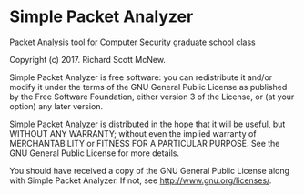 # Simple Packet Analyzer
Packet Analysis tool for Computer Security graduate school class

Copyright (c) 2017.  Richard Scott McNew.

Simple Packet Analyzer is free software: you can redistribute
it and/or modify it under the terms of the GNU General Public License
as published by the Free Software Foundation, either version 3 of the
License, or (at your option) any later version.

Simple Packet Analyzer is distributed in the hope that it will
be useful, but WITHOUT ANY WARRANTY; without even the implied
warranty of MERCHANTABILITY or FITNESS FOR A PARTICULAR PURPOSE.
See the GNU General Public License for more details.

You should have received a copy of the GNU General Public License
along with Simple Packet Analyzer.
If not, see <http://www.gnu.org/licenses/>.
